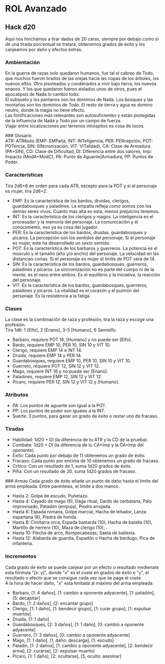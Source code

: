 
# ROL Avanzado
## Hack d20
Aquí nos hinchamos a tirar dados de 20 caras, siempre por debajo como si de una tirada porcentual se tratara, obtenemos grados de éxito y los canjeamos por daño y efectos extras.

### Ambientación
En la guerra de razas solo quedaron humanos, fue tal el cabreo de Todo, que muchos fueron tirados de las orejas hacia las copas de los árboles, los nuevos elfos. Otro pisoteados y condenados a vivir bajo tierra, los nuevos enanos. Y los que quedaron fueron aislados unos de otros, pues el apocalipsis de Nada lo cambio todo:  
El subsuelo y los pantanos son los dominios de Nada. Los bosques y las montañas son los dominios de Todo. El resto de tierra y agua es domino neutro, donde la magia no tiene efecto.  
Las fortificaciones más relevantes son autosuficientes y están protegidas de la influencia de Nada y Todo por un campo de fuerza.  
Viajar entre localizaciones por terrenos inhóspitos es cosa de locos.

### Glosario  
ATR: ATRibuto (EMP: EMPatía, INT: INTeligencia, PER: PERcepción, POT: POTencia, SIN: SINcronización, VIT: VITalidad), CA: Clase de Armadura (PA+SIN), CD: Clase de Dificultad, DI: DIferencia entre dos valores, Imp: Impacto (ModA+ModC), PA: Punto de Aguante|Armadura, PP: Puntos de Poder.  

### Características
Tira 2d6+6 en orden para cada ATR, excepto para la POT y si el personaje es mujer, tira 2d6+2.
* EMP: Es la característica de los bardos, druidas, clerigos, guardabosques y paladines. La empatía refleja como somos con los demás seres vivos. Cuanto más alta es esta, menos prejuicios tenemos.
* INT: Es la característica de los clerigos y magos. La inteligencía es el procesador y la memoria del personaje. La comunicación y el conocimiento, eso ya es cosa del jugador.
* PER: Es la característica de los bardos, druidas, guardabosques y pícaros. La percepción son los sentidos del personaje. Si el personaje es mujer, este ha desarrollado un sexto sentido.
* POT: Es la característica de los barbaros y guerreros. La potencia es el musculo y el tamaño (alto y/o ancho) del personaje. La velocidad en las distancias cortas. Si el personaje es mujer el limite de POT será de 14.
* SIN: Es la característica de los bardos, guardabosques, guerreros, paladines y pícaros. La sincronización no es parte del cuerpo ni de la mente, es el nexo entre ambos. Es el equilibrio y la iniciativa, la reacción del personaje.
* VIT: Es la característica de los bardos, guardabosques, guerreros, paladines y pícaros. La vitalidad es el corazón y el pulmón del personaje. Es la resistencia a la fatiga.

### Clases
La clase es la combinación de raza y profesión, tira la raza y escoge una profesión.  
Tira 1d6: 1 [Elfo], 2 [Enano], 3-5 [Humano], 6 Semielfo.
* Barbaro, requiere POT 16, [Humano] y no puede ser [Elfo].
* Bardo, requiere EMP 10, PER 10, SIN 10 y VIT 10.
* Clerigo, requiere EMP 14 e INT 14. 
* Druida, requiere EMP 14 y PER 14.
* Guardabosques, requiere EMP 10, PER 10, SIN 10 y VIT 10.
* Guerrero, requiere POT 12, SIN 12 y VIT 12.
* Mago, requiere INT 16 y no puede ser [Enano].
* Paladines, requiere EMP 12, SIN 12 y VIT 12.
* Pícaro, requiere PER 12, SIN 12 y VIT 12 y [Humano].

### Atributos
* PA: Los puntos de aguante son igual a la POT.
* PP: Los puntos de poder son iguales a la INT.
* Suerte: 3 puntos, para ganar un grado de éxito o restar uno de fracaso.

### Tiradas
* Habilidad: 1d20 + DI (la diferencia de tu ATR y la CD de la prueba).  
* Combate: 1d20 + DI (la diferencia de tu CA+Imp y la CA+Imp del oponente).  
* Éxito: Cada punto por debajo de 11 obtenemos un grado de éxito.  
* Fracaso: Cada punto por encima de 10 obtenemos un grado de fracaso.  
* Crítico: Con un resutlado de 1, suma 1d20 grados de éxito.  
* Pifia: Con un resutlado de 20, suma 1d20 grados de fracaso.

### Armas
Cada grado de éxito añade un punto de daño hasta el limite del arma empleada. Entre parentesis, el limite a dos manos.
* Hasta 2: Golpe de escudo, Puñetazo.
* Hasta 4: Cayado de mago (6), Daga ritual, Dardo de cerbatana, Palo improvisado, Patadón (empuja), Piedra arrojada.
* Hasta 6: Espada romana, Golpe marcial, Hacha de leñador, Lanza espartana (8), Piedra de honda.
* Hasta 8: Cimitarra orca, Espada bastarda (10), Hacha de batalla (10), Martillo de herrero (10), Maza de clerigo (10), .
* Hasta 10: Flecha de arco, Rompecabezas, Saeta de ballesta.
* Hasta 12: Alabarda de guardia, Espadón o Hacha de berdugo, Pica de infanteria.

### Incrementos
Cada grado de éxito se puede canjear por un efecto o resultado medienate esta fórmula "[x: y]", donde "x" es el coste en grados de éxito e "y", el resultado o efecto que se consigue cada vez que se paga el coste.  
A la hora de hacer daño, "x" esta limitada al máximo del arma empleada. 
* Barbaro, [1: 4 daños], [1: cambio a oponente adyacente], [1: patadón], [5: decapitar] 
* Bardo, [1: 2 daños], [2: encantar grupo]
* Clerigo, [1: 1 daño], [1: bendecir grupo], [1: curar grupo], [1: expulsar muertos] 
* Druída, [1: 1 daño]
* Guardabosques, [2: 3 daños], [1: 1 daño], [0: cambio a oponente adyacente]
* Guerrero, [1: 3 daños], [0: cambio a oponente adyacente]
* Mago, [1: 1 daño], [1, daño: descarga], [1: escudo]
* Paladín, [1: 2 daños], [1: cambio a oponente adyacente], [2: bendecir arma], [2: curarse], [2: expulsar muerto] 
* Pícaro, [1: 1 daño], [2: ocultarse], [5, oculto: asesinar]
